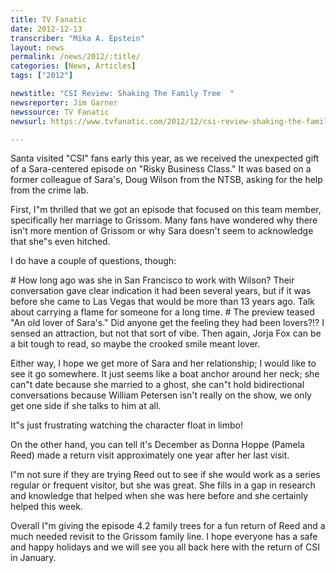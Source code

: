 ```yaml
---
title: TV Fanatic
date: 2012-12-13
transcriber: "Mika A. Epstein"
layout: news
permalink: /news/2012/:title/
categories: [News, Articles]
tags: ["2012"]

newstitle: "CSI Review: Shaking The Family Tree  "
newsreporter: Jim Garner
newssource: TV Fanatic
newsurl: https://www.tvfanatic.com/2012/12/csi-review-shaking-the-family-tree/

---
```



Santa visited "CSI" fans early this year, as we received the unexpected gift of a Sara-centered episode on "Risky Business Class." It was based on a former colleague of Sara's, Doug Wilson from the NTSB, asking for the help from the crime lab.

First, I"m thrilled that we got an episode that focused on this team member, specifically her marriage to Grissom. Many fans have wondered why there isn't more mention of Grissom or why Sara doesn't seem to acknowledge that she"s even hitched.

I do have a couple of questions, though:

\# How long ago was she in San Francisco to work with Wilson? Their conversation gave clear indication it had been several years, but if it was before she came to Las Vegas that would be more than 13 years ago. Talk about carrying a flame for someone for a long time.
\# The preview teased "An old lover of Sara's." Did anyone get the feeling they had been lovers?!? I sensed an attraction, but not that sort of vibe. Then again, Jorja Fox can be a bit tough to read, so maybe the crooked smile meant lover.

Either way, I hope we get more of Sara and her relationship; I would like to see it go somewhere. It just seems like a boat anchor around her neck; she can"t date because she married to a ghost, she can"t hold bidirectional conversations because William Petersen isn't really on the show, we only get one side if she talks to him at all.

It"s just frustrating watching the character float in limbo!

On the other hand, you can tell it's December as Donna Hoppe (Pamela Reed) made a return visit approximately one year after her last visit.

I"m not sure if they are trying Reed out to see if she would work as a series regular or frequent visitor, but she was great. She fills in a gap in research and knowledge that helped when she was here before and she certainly helped this week.

Overall I"m giving the episode 4.2 family trees for a fun return of Reed and a much needed revisit to the Grissom family line. I hope everyone has a safe and happy holidays and we will see you all back here with the return of CSI in January.
